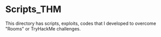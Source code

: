 # Scripts_THM
 This directory has scripts, exploits, codes that I developed to overcome "Rooms" or TryHackMe challenges.
